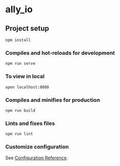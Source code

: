 
# ally_io

## Project setup
```
npm install
```

### Compiles and hot-reloads for development
```
npm run serve
```

### To view in local 
```
open localhost:8080
```

### Compiles and minifies for production
```
npm run build
```

### Lints and fixes files
```
npm run lint
```

### Customize configuration
See [Configuration Reference](https://cli.vuejs.org/config/).

